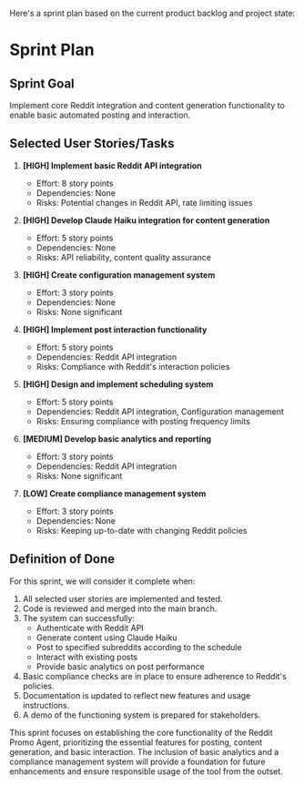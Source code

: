 Here's a sprint plan based on the current product backlog and project state:

# Sprint Plan

## Sprint Goal
Implement core Reddit integration and content generation functionality to enable basic automated posting and interaction.

## Selected User Stories/Tasks

1. **[HIGH] Implement basic Reddit API integration**
   - Effort: 8 story points
   - Dependencies: None
   - Risks: Potential changes in Reddit API, rate limiting issues

2. **[HIGH] Develop Claude Haiku integration for content generation**
   - Effort: 5 story points
   - Dependencies: None
   - Risks: API reliability, content quality assurance

3. **[HIGH] Create configuration management system**
   - Effort: 3 story points
   - Dependencies: None
   - Risks: None significant

4. **[HIGH] Implement post interaction functionality**
   - Effort: 5 story points
   - Dependencies: Reddit API integration
   - Risks: Compliance with Reddit's interaction policies

5. **[HIGH] Design and implement scheduling system**
   - Effort: 5 story points
   - Dependencies: Reddit API integration, Configuration management
   - Risks: Ensuring compliance with posting frequency limits

6. **[MEDIUM] Develop basic analytics and reporting**
   - Effort: 3 story points
   - Dependencies: Reddit API integration
   - Risks: None significant

7. **[LOW] Create compliance management system**
   - Effort: 3 story points
   - Dependencies: None
   - Risks: Keeping up-to-date with changing Reddit policies

## Definition of Done

For this sprint, we will consider it complete when:

1. All selected user stories are implemented and tested.
2. Code is reviewed and merged into the main branch.
3. The system can successfully:
   - Authenticate with Reddit API
   - Generate content using Claude Haiku
   - Post to specified subreddits according to the schedule
   - Interact with existing posts
   - Provide basic analytics on post performance
4. Basic compliance checks are in place to ensure adherence to Reddit's policies.
5. Documentation is updated to reflect new features and usage instructions.
6. A demo of the functioning system is prepared for stakeholders.

This sprint focuses on establishing the core functionality of the Reddit Promo Agent, prioritizing the essential features for posting, content generation, and basic interaction. The inclusion of basic analytics and a compliance management system will provide a foundation for future enhancements and ensure responsible usage of the tool from the outset.